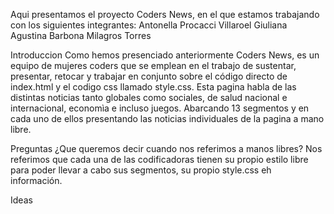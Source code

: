 Aqui presentamos el proyecto Coders News, en el que estamos trabajando con los siguientes integrantes:
Antonella Procacci
Villaroel Giuliana
Agustina Barbona
Milagros Torres

Introduccion
Como hemos presenciado anteriormente Coders News, es un equipo de mujeres coders que se emplean en el trabajo de sustentar, presentar, retocar y trabajar en conjunto sobre el código directo de index.html y el codigo css llamado style.css. 
Esta pagina habla de las distintas noticias tanto globales como sociales, de salud nacional e internacional, economìa e incluso juegos. Abarcando 13 segmentos y en cada uno de ellos presentando las noticias individuales de la pagina a mano libre. 

Preguntas
¿Que queremos decir cuando nos referimos a manos libres?
Nos referimos que cada una de las codificadoras tienen su propio estilo libre para poder llevar a cabo sus segmentos, su propio style.css eh información. 

Ideas


